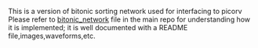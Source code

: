 This is a version of bitonic sorting network used for interfacing to picorv<br>
Please refer to [bitonic_network](https://git.ee2003.dev.iitm.ac.in/ee19b085/EE2003_Project/src/branch/master/bitonic_network) file in the main repo for understanding how it is implemented; it is well documented with a README file,images,waveforms,etc.<br>

